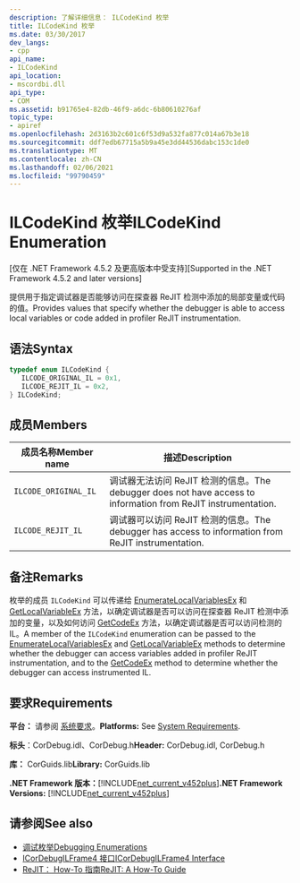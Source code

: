 ```yaml
---
description: 了解详细信息： ILCodeKind 枚举
title: ILCodeKind 枚举
ms.date: 03/30/2017
dev_langs:
- cpp
api_name:
- ILCodeKind
api_location:
- mscordbi.dll
api_type:
- COM
ms.assetid: b91765e4-82db-46f9-a6dc-6b80610276af
topic_type:
- apiref
ms.openlocfilehash: 2d3163b2c601c6f53d9a532fa877c014a67b3e18
ms.sourcegitcommit: ddf7edb67715a5b9a45e3dd44536dabc153c1de0
ms.translationtype: MT
ms.contentlocale: zh-CN
ms.lasthandoff: 02/06/2021
ms.locfileid: "99790459"
---
```

# <a name="ilcodekind-enumeration"></a><span data-ttu-id="338f3-103">ILCodeKind 枚举</span><span class="sxs-lookup"><span data-stu-id="338f3-103">ILCodeKind Enumeration</span></span>

<span data-ttu-id="338f3-104">[仅在 .NET Framework 4.5.2 及更高版本中受支持]</span><span class="sxs-lookup"><span data-stu-id="338f3-104">[Supported in the .NET Framework 4.5.2 and later versions]</span></span>  
  
 <span data-ttu-id="338f3-105">提供用于指定调试器是否能够访问在探查器 ReJIT 检测中添加的局部变量或代码的值。</span><span class="sxs-lookup"><span data-stu-id="338f3-105">Provides values that specify whether the debugger is able to access local variables or code added in profiler ReJIT instrumentation.</span></span>  
  
## <a name="syntax"></a><span data-ttu-id="338f3-106">语法</span><span class="sxs-lookup"><span data-stu-id="338f3-106">Syntax</span></span>  
  
```cpp
typedef enum ILCodeKind {  
   ILCODE_ORIGINAL_IL = 0x1,  
   ILCODE_REJIT_IL = 0x2,  
} ILCodeKind;  
```  
  
## <a name="members"></a><span data-ttu-id="338f3-107">成员</span><span class="sxs-lookup"><span data-stu-id="338f3-107">Members</span></span>  
  
|<span data-ttu-id="338f3-108">成员名称</span><span class="sxs-lookup"><span data-stu-id="338f3-108">Member name</span></span>|<span data-ttu-id="338f3-109">描述</span><span class="sxs-lookup"><span data-stu-id="338f3-109">Description</span></span>|  
|-----------------|-----------------|  
|`ILCODE_ORIGINAL_IL`|<span data-ttu-id="338f3-110">调试器无法访问 ReJIT 检测的信息。</span><span class="sxs-lookup"><span data-stu-id="338f3-110">The debugger does not have access to information from ReJIT instrumentation.</span></span>|  
|`ILCODE_REJIT_IL`|<span data-ttu-id="338f3-111">调试器可以访问 ReJIT 检测的信息。</span><span class="sxs-lookup"><span data-stu-id="338f3-111">The debugger has access to information from ReJIT instrumentation.</span></span>|  
  
## <a name="remarks"></a><span data-ttu-id="338f3-112">备注</span><span class="sxs-lookup"><span data-stu-id="338f3-112">Remarks</span></span>  

 <span data-ttu-id="338f3-113">枚举的成员 `ILCodeKind` 可以传递给 [EnumerateLocalVariablesEx](icordebugilframe4-enumeratelocalvariablesex-method.md) 和 [GetLocalVariableEx](icordebugilframe4-getlocalvariableex-method.md) 方法，以确定调试器是否可以访问在探查器 ReJIT 检测中添加的变量，以及如何访问 [GetCodeEx](icordebugilframe4-getcodeex-method.md) 方法，以确定调试器是否可以访问检测的 IL。</span><span class="sxs-lookup"><span data-stu-id="338f3-113">A member of the `ILCodeKind` enumeration can be passed to the [EnumerateLocalVariablesEx](icordebugilframe4-enumeratelocalvariablesex-method.md) and [GetLocalVariableEx](icordebugilframe4-getlocalvariableex-method.md) methods to determine whether the debugger can access variables added in profiler ReJIT instrumentation, and to the [GetCodeEx](icordebugilframe4-getcodeex-method.md) method to determine whether the debugger can access instrumented IL.</span></span>  
  
## <a name="requirements"></a><span data-ttu-id="338f3-114">要求</span><span class="sxs-lookup"><span data-stu-id="338f3-114">Requirements</span></span>  

 <span data-ttu-id="338f3-115">**平台：** 请参阅 [系统要求](../../get-started/system-requirements.md)。</span><span class="sxs-lookup"><span data-stu-id="338f3-115">**Platforms:** See [System Requirements](../../get-started/system-requirements.md).</span></span>  
  
 <span data-ttu-id="338f3-116">**标头**：CorDebug.idl、CorDebug.h</span><span class="sxs-lookup"><span data-stu-id="338f3-116">**Header:** CorDebug.idl, CorDebug.h</span></span>  
  
 <span data-ttu-id="338f3-117">**库：** CorGuids.lib</span><span class="sxs-lookup"><span data-stu-id="338f3-117">**Library:** CorGuids.lib</span></span>  
  
 <span data-ttu-id="338f3-118">**.NET Framework 版本：**[!INCLUDE[net_current_v452plus](../../../../includes/net-current-v452plus-md.md)]</span><span class="sxs-lookup"><span data-stu-id="338f3-118">**.NET Framework Versions:** [!INCLUDE[net_current_v452plus](../../../../includes/net-current-v452plus-md.md)]</span></span>  
  
## <a name="see-also"></a><span data-ttu-id="338f3-119">请参阅</span><span class="sxs-lookup"><span data-stu-id="338f3-119">See also</span></span>

- [<span data-ttu-id="338f3-120">调试枚举</span><span class="sxs-lookup"><span data-stu-id="338f3-120">Debugging Enumerations</span></span>](debugging-enumerations.md)
- [<span data-ttu-id="338f3-121">ICorDebugILFrame4 接口</span><span class="sxs-lookup"><span data-stu-id="338f3-121">ICorDebugILFrame4 Interface</span></span>](icordebugilframe4-interface.md)
- [<span data-ttu-id="338f3-122">ReJIT： How-To 指南</span><span class="sxs-lookup"><span data-stu-id="338f3-122">ReJIT: A How-To Guide</span></span>](/archive/blogs/davbr/rejit-a-how-to-guide)
